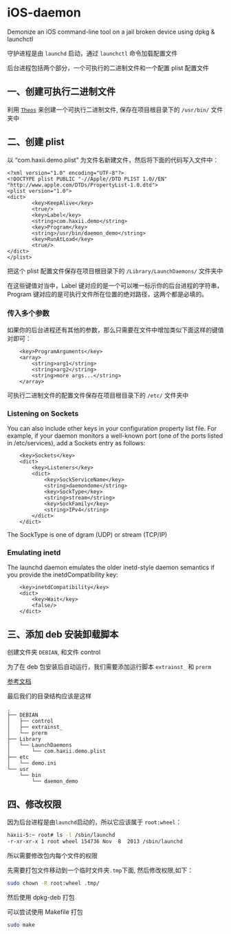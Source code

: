# iOS-daemon

Demonize an iOS command-line tool on a jail broken device using dpkg &amp; launchctl

守护进程是由 `launchd` 启动，通过 `launchctl` 命令加载配置文件

后台进程包括两个部分，一个可执行的二进制文件和一个配置 plist 配置文件

## 一、创建可执行二进制文件

利用 [`Theos`](https://github.com/cszichao/theos-golang) 来创建一个可执行二进制文件, 保存在项目根目录下的 `/usr/bin/` 文件夹中

## 二、创建 plist

以 “com.haxii.demo.plist” 为文件名新建文件，然后将下面的代码写入文件中：

```
<?xml version="1.0" encoding="UTF-8"?>
<!DOCTYPE plist PUBLIC "-//Apple//DTD PLIST 1.0//EN" "http://www.apple.com/DTDs/PropertyList-1.0.dtd">
<plist version="1.0">
<dict>
        <key>KeepAlive</key>
        <true/>
        <key>Label</key>
        <string>com.haxii.demo</string>
        <key>Program</key>
        <string>/usr/bin/daemon_demo</string>
        <key>RunAtLoad</key>
        <true/>
</dict>
</plist>
```

把这个 plist 配置文件保存在项目根目录下的 `/Library/LaunchDaemons/` 文件夹中

在这些键值对当中，Label 键对应的是一个可以唯一标示你的后台进程的字符串，
Program 键对应的是可执行文件所在位置的绝对路径，这两个都是必填的。

### 传入多个参数

如果你的后台进程还有其他的参数，那么只需要在文件中增加类似下面这样的键值对即可：

```text
    <key>ProgramArguments</key>
    <array>
        <string>arg1</string>
        <string>arg2</string>
        <string>more args...</string>
    </array>
```
可执行二进制文件的配置文件保存在项目根目录下的 `/etc/` 文件夹中

### Listening on Sockets

You can also include other keys in your configuration property list file. For example, if your daemon monitors a well-known port (one of the ports listed in /etc/services), add a Sockets entry as follows:
```text
    <key>Sockets</key>
    <dict>
        <key>Listeners</key>
        <dict>
            <key>SockServiceName</key>
            <string>daemondome</string>
            <key>SockType</key>
            <string>stream</string>
            <key>SockFamily</key>
            <string>IPv4</string>
        </dict>
    </dict>

```

The SockType is one of dgram (UDP) or stream (TCP/IP)

### Emulating inetd

The launchd daemon emulates the older inetd-style daemon semantics if you provide the inetdCompatibility key:

```text
    <key>inetdCompatibility</key>
    <dict>
        <key>Wait</key>
        <false/>
    </dict>
```

## 三、添加 deb 安装卸载脚本

创建文件夹 `DEBIAN`, 和文件 control

为了在 deb 包安装后自动运行，我们需要添加运行脚本 `extrainst_`  和 `prerm`

[参考文档](http://iphonedevwiki.net/index.php/Packaging)

最后我们的目录结构应该是这样

```text
.
├── DEBIAN
│   ├── control
│   ├── extrainst_
│   └── prerm
├── Library
│   └── LaunchDaemons
│       └── com.haxii.demo.plist
├── etc
│   └── demo.ini
└── usr
    └── bin
        └── daemon_demo
```

## 四、修改权限

因为后台进程是由`launchd`启动的，所以它应该属于 `root:wheel`：

```bash
haxii-5:~ root# ls -l /sbin/launchd
-r-xr-xr-x 1 root wheel 154736 Nov  8  2013 /sbin/launchd
```
所以需要修改包内每个文件的权限

先需要打包文件移动到一个临时文件夹`.tmp`下面, 然后修改权限,如下：

```bash
sudo chown -R root:wheel .tmp/
```
然后使用 dpkg-deb 打包 

可以尝试使用 Makefile 打包
```bash
sudo make
```
